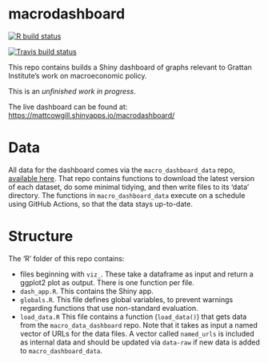 
<!-- README.md is generated from README.Rmd. Please edit that file -->

# macrodashboard

<!-- badges: start -->

[![R build
status](https://github.com/mattcowgill/macrodashboard/workflows/R-CMD-check/badge.svg)](https://github.com/mattcowgill/macrodashboard/actions)

[![Travis build
status](https://travis-ci.org/mattcowgill/macrodashboard.svg?branch=master)](https://travis-ci.org/mattcowgill/macrodashboard)
<!-- badges: end -->

This repo contains builds a Shiny dashboard of graphs relevant to
Grattan Institute’s work on macroeconomic policy.

This is an *unfinished work in progress*.

The live dashboard can be found at:
<https://mattcowgill.shinyapps.io/macrodashboard/>

# Data

All data for the dashboard comes via the `macro_dashboard_data` repo,
[available here](https://github.com/MattCowgill/macro_dashboard_data/).
That repo contains functions to download the latest version of each
dataset, do some minimal tidying, and then write files to its ‘data’
directory. The functions in `macro_dashboard_data` execute on a schedule
using GitHub Actions, so that the data stays up-to-date.

# Structure

The ‘R’ folder of this repo contains:

  - files beginning with `viz_`. These take a dataframe as input and
    return a ggplot2 plot as output. There is one function per file.
  - `dash_app.R`. This contains the Shiny app.
  - `globals.R`. This file defines global variables, to prevent warnings
    regarding functions that use non-standard evaluation.
  - `load_data.R` This file contains a function (`load_data()`) that
    gets data from the `macro_data_dashboard` repo. Note that it takes
    as input a named vector of URLs for the data files. A vector called
    `named_urls` is included as internal data and should be updated via
    `data-raw` if new data is added to `macro_dashboard_data`.
